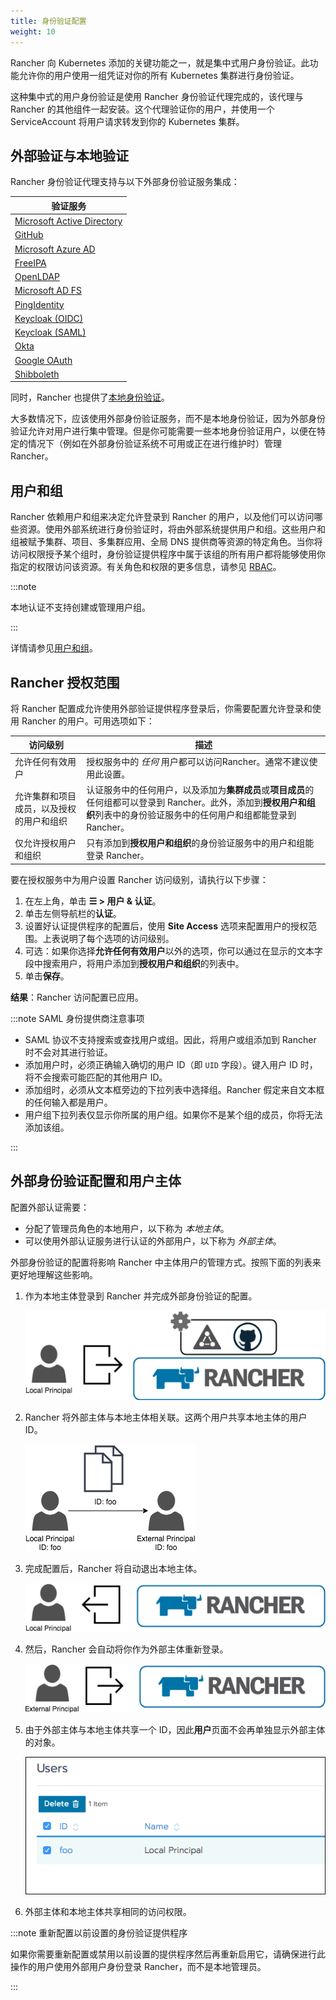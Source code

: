 ```yaml
---
title: 身份验证配置
weight: 10
---
```


Rancher 向 Kubernetes 添加的关键功能之一，就是集中式用户身份验证。此功能允许你的用户使用一组凭证对你的所有 Kubernetes 集群进行身份验证。

这种集中式的用户身份验证是使用 Rancher 身份验证代理完成的，该代理与 Rancher 的其他组件一起安装。这个代理验证你的用户，并使用一个 ServiceAccount 将用户请求转发到你的 Kubernetes 集群。

## 外部验证与本地验证

Rancher 身份验证代理支持与以下外部身份验证服务集成：

| 验证服务 |
| ------------------------------------------------------------------------------------------------ |
| [Microsoft Active Directory](../how-to-guides/new-user-guides/authentication-permissions-and-global-configuration/authentication-config/configure-active-directory.md) |
| [GitHub](../how-to-guides/new-user-guides/authentication-permissions-and-global-configuration/authentication-config/configure-github.md) |
| [Microsoft Azure AD](../how-to-guides/new-user-guides/authentication-permissions-and-global-configuration/authentication-config/configure-azure-ad.md) |
| [FreeIPA](../how-to-guides/new-user-guides/authentication-permissions-and-global-configuration/authentication-config/configure-freeipa.md) |
| [OpenLDAP](configure-openldap.md) |
| [Microsoft AD FS](configure-microsoft-ad-federation-service-saml.md) |
| [PingIdentity](../how-to-guides/new-user-guides/authentication-permissions-and-global-configuration/authentication-config/configure-pingidentity.md) |
| [Keycloak (OIDC)](../how-to-guides/new-user-guides/authentication-permissions-and-global-configuration/authentication-config/configure-keycloak-oidc.md) |
| [Keycloak (SAML)](../how-to-guides/new-user-guides/authentication-permissions-and-global-configuration/authentication-config/configure-keycloak-saml.md) |
| [Okta](../how-to-guides/new-user-guides/authentication-permissions-and-global-configuration/authentication-config/configure-okta-saml.md) |
| [Google OAuth](../how-to-guides/new-user-guides/authentication-permissions-and-global-configuration/authentication-config/configure-google-oauth.md) |
| [Shibboleth](configure-shibboleth-saml.md) |

同时，Rancher 也提供了[本地身份验证](../how-to-guides/new-user-guides/authentication-permissions-and-global-configuration/authentication-config/create-local-users.md)。

大多数情况下，应该使用外部身份验证服务，而不是本地身份验证，因为外部身份验证允许对用户进行集中管理。但是你可能需要一些本地身份验证用户，以便在特定的情况下（例如在外部身份验证系统不可用或正在进行维护时）管理 Rancher。

## 用户和组

Rancher 依赖用户和组来决定允许登录到 Rancher 的用户，以及他们可以访问哪些资源。使用外部系统进行身份验证时，将由外部系统提供用户和组。这些用户和组被赋予集群、项目、多集群应用、全局 DNS 提供商等资源的特定角色。当你将访问权限授予某个组时，身份验证提供程序中属于该组的所有用户都将能够使用你指定的权限访问该资源。有关角色和权限的更多信息，请参见 [RBAC](manage-role-based-access-control-rbac.md)。

:::note

本地认证不支持创建或管理用户组。

:::

详情请参见[用户和组](../how-to-guides/new-user-guides/authentication-permissions-and-global-configuration/authentication-config/manage-users-and-groups.md)。

## Rancher 授权范围

将 Rancher 配置成允许使用外部验证提供程序登录后，你需要配置允许登录和使用 Rancher 的用户。可用选项如下：

| 访问级别 | 描述 |
|----------------------------------------------|-------------|
| 允许任何有效用户 | 授权服务中的 _任何_ 用户都可以访问Rancher。通常不建议使用此设置。 |
| 允许集群和项目成员，以及授权的用户和组织 | 认证服务中的任何用户，以及添加为**集群成员**或**项目成员**的任何组都可以登录到 Rancher。此外，添加到**授权用户和组织**列表中的身份验证服务中的任何用户和组都能登录到 Rancher。 |
| 仅允许授权用户和组织 | 只有添加到**授权用户和组织**的身份验证服务中的用户和组能登录 Rancher。 |

要在授权服务中为用户设置 Rancher 访问级别，请执行以下步骤：

1. 在左上角，单击 **☰ > 用户 & 认证**。
1. 单击左侧导航栏的**认证**。
1. 设置好认证提供程序的配置后，使用 **Site Access** 选项来配置用户的授权范围。上表说明了每个选项的访问级别。
1. 可选：如果你选择**允许任何有效用户**以外的选项，你可以通过在显示的文本字段中搜索用户，将用户添加到**授权用户和组织**的列表中。
1. 单击**保存**。

**结果**：Rancher 访问配置已应用。

:::note SAML 身份提供商注意事项

- SAML 协议不支持搜索或查找用户或组。因此，将用户或组添加到 Rancher 时不会对其进行验证。
- 添加用户时，必须正确输入确切的用户 ID（即 `UID` 字段）。键入用户 ID 时，将不会搜索可能匹配的其他用户 ID。
- 添加组时，必须从文本框旁边的下拉列表中选择组。Rancher 假定来自文本框的任何输入都是用户。
- 用户组下拉列表仅显示你所属的用户组。如果你不是某个组的成员，你将无法添加该组。

:::

## 外部身份验证配置和用户主体

配置外部认证需要：

- 分配了管理员角色的本地用户，以下称为 _本地主体_。
- 可以使用外部认证服务进行认证的外部用户，以下称为 _外部主体_。

外部身份验证的配置将影响 Rancher 中主体用户的管理方式。按照下面的列表来更好地理解这些影响。

1. 作为本地主体登录到 Rancher 并完成外部身份验证的配置。

   ![Sign In](/img/sign-in.png)

2. Rancher 将外部主体与本地主体相关联。这两个用户共享本地主体的用户 ID。

   ![Principal ID Sharing](/img/principal-ID.png)

3. 完成配置后，Rancher 将自动退出本地主体。

   ![Sign Out Local Principal](/img/sign-out-local.png)

4. 然后，Rancher 会自动将你作为外部主体重新登录。

   ![Sign In External Principal](/img/sign-in-external.png)

5. 由于外部主体与本地主体共享一个 ID，因此**用户**页面不会再单独显示外部主体的对象。

   ![Sign In External Principal](/img/users-page.png)

6. 外部主体和本地主体共享相同的访问权限。

:::note 重新配置以前设置的身份验证提供程序

如果你需要重新配置或禁用以前设置的提供程序然后再重新启用它，请确保进行此操作的用户使用外部用户身份登录 Rancher，而不是本地管理员。

:::
